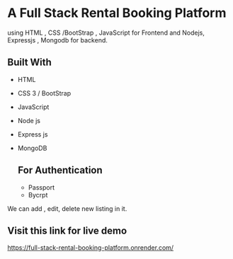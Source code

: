 # A Full Stack Rental Booking Platform

using HTML , CSS /BootStrap , JavaScript  for Frontend
and Nodejs, Expressjs , Mongodb for backend.

## Built With
- HTML
- CSS 3 / BootStrap
- JavaScript
- Node js
- Express js
- MongoDB

  ## For Authentication
  - Passport
  - Bycrpt
    

We can add , edit, delete new listing in it.

## Visit this link for live demo 
https://full-stack-rental-booking-platform.onrender.com/
